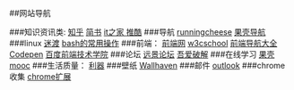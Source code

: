 
##网站导航

###知识资讯类:
[知乎](http://www.zhihu.com/)  [简书](http://www.jianshu.com)  [it之家 ](http://www.ithome.com/)  [推酷](http://www.tuicool.com)
###导航
[runningcheese](http://www.runningcheese.com/recommended-sites) [果壳导航](http://gate.guokr.com/)
###linux
 [迷渡](https://linux.cn/article-3661-1.html)  [bash的常用操作](http://www.jianshu.com/p/23cf8574272e) 
###前端：
 [前端网](w3cfuns.com)   [w3cschool]() [前端导航大全](http://www.w3cfuns.com/notes/19125/aa37b942c3a9c33beb802eddfbbf2c1c.html)  [Codepen](http://codepen.io/) [百度前端技术学院](http://ife.baidu.com/task/all)
###论坛
[远景论坛](http://bbs.pcbeta.com/) [吾爱破解](http://www.52pojie.cn/)
###在线学习
[果壳mooc](http://mooc.guokr.com/career/?domain_id=2&order=hot)
###生活质量：
[利器](http://liqi.io/category/sharing/)
###壁纸
[Wallhaven](https://alpha.wallhaven.cc/)
###邮件
[outlook](https://bay172.mail.live.com/default.aspx?id=64855&owa=1&owasuffix=owa%2f)
###chrome收集
[chrome扩展](http://www.cnplugins.com/)
